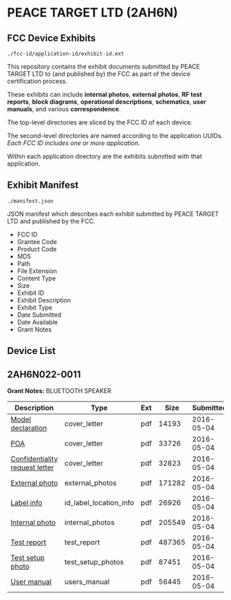 # PEACE TARGET LTD (2AH6N)
## FCC Device Exhibits

```
./fcc-id/application-id/exhibit-id.ext
```

This repository contains the exhibit documents submitted by PEACE TARGET LTD to (and published by) the FCC as part of the device certification process.

These exhibits can include **internal photos**, **external photos**, **RF test reports**, **block diagrams**, **operational descriptions**, **schematics**, **user manuals**, and various **correspondence**.

The top-level directories are sliced by the FCC ID of each device.

The second-level directories are named according to the application UUIDs. *Each FCC ID includes one or more application.*

Within each application directory are the exhibits submitted with that application. 

## Exhibit Manifest

```
./manifest.json
```

JSON manifest which describes each exhibit submitted by PEACE TARGET LTD and published by the FCC.

- FCC ID
- Grantee Code
- Product Code
- MD5
- Path
- File Extension
- Content Type
- Size
- Exhibit ID
- Exhibit Description
- Exhibit Type
- Date Submitted
- Date Available
- Grant Notes

## Device List
## 2AH6N022-0011
**Grant Notes:** BLUETOOTH SPEAKER

| Description | Type | Ext | Size | Submitted | Available |
| ----------- | ---- | --- | ---- | --------- | --------- |
| [Model declaration](2AH6N022-0011/3189325fe43ebbf5b7fafc1be488cd13/2978692.pdf) | cover_letter | pdf | 14193 | 2016-05-04 | 2016-05-04 |
| [POA](2AH6N022-0011/3189325fe43ebbf5b7fafc1be488cd13/2978693.pdf) | cover_letter | pdf | 33726 | 2016-05-04 | 2016-05-04 |
| [Confidentiality request letter](2AH6N022-0011/3189325fe43ebbf5b7fafc1be488cd13/2978694.pdf) | cover_letter | pdf | 32823 | 2016-05-04 | 2016-05-04 |
| [External photo](2AH6N022-0011/3189325fe43ebbf5b7fafc1be488cd13/2978700.pdf) | external_photos | pdf | 171282 | 2016-05-04 | 2016-05-04 |
| [Label info](2AH6N022-0011/3189325fe43ebbf5b7fafc1be488cd13/2978702.pdf) | id_label_location_info | pdf | 26926 | 2016-05-04 | 2016-05-04 |
| [Internal photo](2AH6N022-0011/3189325fe43ebbf5b7fafc1be488cd13/2978701.pdf) | internal_photos | pdf | 205549 | 2016-05-04 | 2016-05-04 |
| [Test report](2AH6N022-0011/3189325fe43ebbf5b7fafc1be488cd13/2978699.pdf) | test_report | pdf | 487365 | 2016-05-04 | 2016-05-04 |
| [Test setup photo](2AH6N022-0011/3189325fe43ebbf5b7fafc1be488cd13/2978698.pdf) | test_setup_photos | pdf | 87451 | 2016-05-04 | 2016-05-04 |
| [User manual](2AH6N022-0011/3189325fe43ebbf5b7fafc1be488cd13/2978703.pdf) | users_manual | pdf | 56445 | 2016-05-04 | 2016-05-04 |
